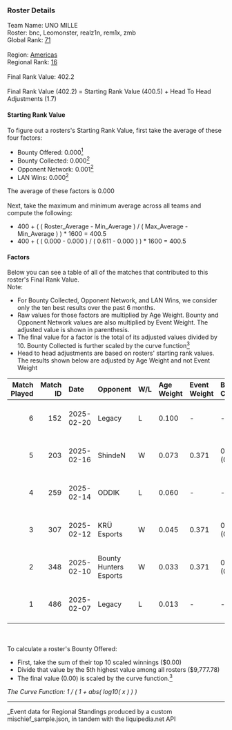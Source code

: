 ### Roster Details<br />
Team Name: UNO MILLE<br />
Roster: bnc, Leomonster, realz1n, rem1x, zmb<br />
Global Rank: [71](../../standings_global_2025_08_04.md)<br />
<br />
Region: [Americas]( ../../standings_americas_2025_08_04.md)<br />
Regional Rank: [16]( ../../standings_americas_2025_08_04.md)<br />
<br />
Final Rank Value:  402.2<br />
<br />
Final Rank Value (402.2) = Starting Rank Value (400.5) + Head To Head Adjustments (1.7)<br />

#### Starting Rank Value<br />
To figure out a rosters's Starting Rank Value, first take the average of these four factors:<br />
- Bounty Offered: 0.000[<sup>1</sup>](#table2)
- Bounty Collected: 0.000[<sup>2</sup>](#table1)
- Opponent Network: 0.001[<sup>2</sup>](#table1)
- LAN Wins: 0.000[<sup>2</sup>](#table1)

The average of these factors is 0.000<br />
<br />
Next, take the maximum and minimum average across all teams and compute the following:<br />
- 400 + ( ( Roster_Average - Min_Average ) / ( Max_Average - Min_Average ) ) * 1600 = 400.5
- 400 + ( ( 0.000 - 0.000 ) / ( 0.611 - 0.000 ) ) * 1600 = 400.5


#### Factors<br />
Below you can see a table of all of the matches that contributed to this roster's Final Rank Value.<br />
Note:<br />

- For Bounty Collected, Opponent Network, and LAN Wins, we consider only the ten best results over the past 6 months.
- Raw values for those factors are multiplied by Age Weight. Bounty and Opponent Network values are also multiplied by Event Weight. The adjusted value is shown in parenthesis.
- The final value for a factor is the total of its adjusted values divided by 10. Bounty Collected is further scaled by the curve function[<sup>3</sup>](#curveFunction)
- Head to head adjustments are based on rosters' starting rank values. The results shown below are adjusted by Age Weight and not Event Weight
<span id="table1"></span><br />


| Match Played | Match ID | Date       | Opponent               | W/L | Age Weight | Event Weight | Bounty Collected | Opponent Network | LAN Wins  | H2H Adj. | Roster                               |
| -: | -: | :- | :- | :- | :- | :- | :- | :- | :- | -: | :- |
|            6 |      152 | 2025-02-20 | Legacy                 | L   | 0.100      | -            | -                | -                | -         |    -0.41 | bnc, Leomonster, realz1n, rem1x, zmb |
|            5 |      203 | 2025-02-16 | ShindeN                | W   | 0.073      | 0.371        | 0.000 (0.000)    | 0.143 (0.004)    | 0 (0.000) |     1.16 | bnc, Leomonster, realz1n, rem1x, zmb |
|            4 |      259 | 2025-02-14 | ODDIK                  | L   | 0.060      | -            | -                | -                | -         |    -0.23 | bnc, Leomonster, realz1n, rem1x, zmb |
|            3 |      307 | 2025-02-12 | KRÜ Esports            | W   | 0.045      | 0.371        | 0.000 (0.000)    | 0.059 (0.001)    | 0 (0.000) |     0.71 | bnc, Leomonster, realz1n, rem1x, zmb |
|            2 |      348 | 2025-02-10 | Bounty Hunters Esports | W   | 0.033      | 0.371        | 0.000 (0.000)    | 0.247 (0.003)    | 0 (0.000) |     0.53 | bnc, Leomonster, realz1n, rem1x, zmb |
|            1 |      486 | 2025-02-07 | Legacy                 | L   | 0.013      | -            | -                | -                | -         |    -0.05 | bnc, Leomonster, realz1n, rem1x, zmb |

<br />
<span id="table2"></span><br />
To calculate a roster's Bounty Offered:<br />

- First, take the sum of their top 10 scaled winnings ($0.00)
- Divide that value by the 5th highest value among all rosters ($9,777.78)
- The final value (0.00) is scaled by the curve function.[<sup>3</sup>](#curveFunction)

<span id="curveFunction"></span>_The Curve Function: 1 / ( 1 + abs( log10( x ) ) )_<br />

---
_Event data for Regional Standings produced by a custom mischief_sample.json, in tandem with the liquipedia.net API<br />
